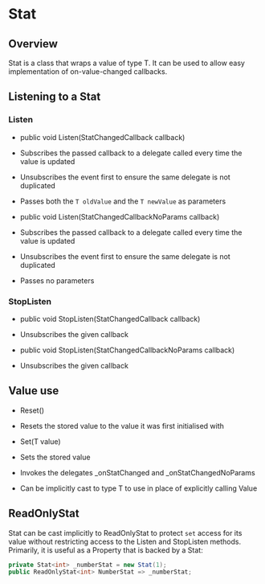 # Stat

## Overview
Stat<T> is a class that wraps a value of type T. It can be used to allow easy implementation of on-value-changed callbacks.

## Listening to a Stat

### Listen

- public void Listen(StatChangedCallback callback)
 - Subscribes the passed callback to a delegate called every time the value is updated
 - Unsubscribes the event first to ensure the same delegate is not duplicated
 - Passes both the ```T oldValue``` and the ```T newValue``` as parameters

- public void Listen(StatChangedCallbackNoParams callback) 
 - Subscribes the passed callback to a delegate called every time the value is updated
 - Unsubscribes the event first to ensure the same delegate is not duplicated
 - Passes no parameters

### StopListen

- public void StopListen(StatChangedCallback callback)
 - Unsubscribes the given callback

- public void StopListen(StatChangedCallbackNoParams callback)
 - Unsubscribes the given callback

## Value use
- Reset()
 - Resets the stored value to the value it was first initialised with

- Set(T value)
 - Sets the stored value
 - Invokes the delegates _onStatChanged and _onStatChangedNoParams

- Can be implicitly cast to type T to use in place of explicitly calling Value

## ReadOnlyStat<T>
Stat<T> can be cast implicitly to ReadOnlyStat<T> to protect ```set``` access for its value without restricting access to the Listen and StopListen methods.
Primarily, it is useful as a Property that is backed by a Stat<T>:
```cs
private Stat<int> _numberStat = new Stat(1);
public ReadOnlyStat<int> NumberStat => _numberStat;
```
